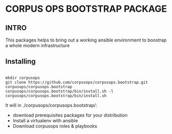 # CORPUS OPS BOOTSTRAP PACKAGE

## INTRO
This packages helps to bring out a working ansible environment to boostrap
a whole modern infrastructure


## Installing

```$

mkdir corpusops
git clone https://github.com/corpusops/corpusops.bootstrap.git corpusops/corpusops.bootstrap
corpusops/corpusops.bootstrap/bin/install.sh -l
corpusops/corpusops.bootstrap/bin/install.sh

```

It will in ./corpusops/corpusops.bootstrap/:

* download prerequisites packages for your distribution
* Install a virtualenv with ansible
* Download corpusops roles & playbooks

